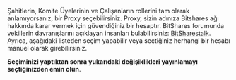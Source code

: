 Şahitlerin, Komite Üyelerinin ve Çalışanların rollerini tam olarak anlamıyorsanız, bir Proxy seçebilirsiniz. Proxy, sizin adınıza Bitshares ağı hakkında karar vermek için güvendiğiniz bir hesaptır. BitShares forumunda vekillerin davranışlarını açıklayan insanları bulabilirsiniz: [BitSharestalk](https://bitsharestalk.org/index.php/board,75.0.html). Ayrıca, aşağıdaki listeden seçim yapabilir veya seçtiğiniz herhangi bir hesabı manuel olarak girebilirsiniz.

**Seçiminizi yaptıktan sonra yukarıdaki değişiklikleri yayınlamayı seçtiğinizden emin olun**.